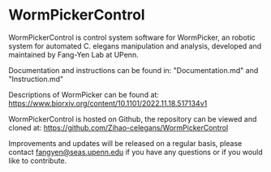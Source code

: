 # WormPickerControl

WormPickerControl is control system software for WormPicker, an robotic system for automated C. elegans manipulation and analysis, developed and maintained by Fang-Yen Lab at UPenn.

Documentation and instructions can be found in:
    "Documentation.md" and "Instruction.md"
    
Descriptions of WormPicker can be found at:
    https://www.biorxiv.org/content/10.1101/2022.11.18.517134v1
    
WormPickerControl is hosted on Github, the repository can be viewed and cloned at:
    https://github.com/Zihao-celegans/WormPickerControl
   
Improvements and updates will be released on a regular basis, please contact fangyen@seas.upenn.edu if you have any questions or if you would like to contribute.

